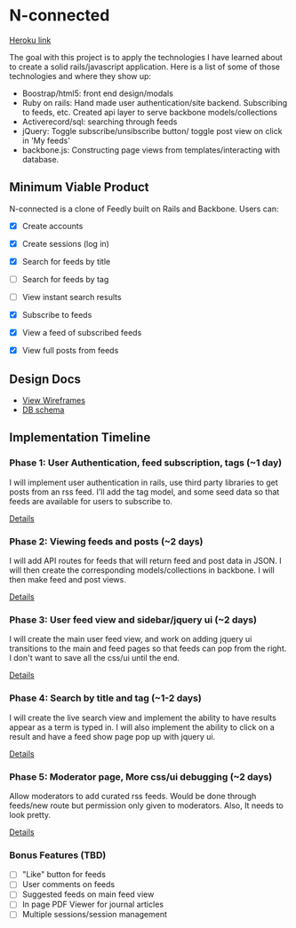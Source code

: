 # N-connected

[Heroku link][heroku]

[heroku]: https://nconnected.herokuapp.com

The goal with this project is to apply the technologies I have learned about to
create a solid rails/javascript application. Here is a list of some of those
technologies and where they show up:

- Boostrap/html5: front end design/modals
- Ruby on rails: Hand made user authentication/site backend. Subscribing to feeds, etc. Created api layer to serve backbone models/collections
- Activerecord/sql: searching through feeds
- jQuery: Toggle subscribe/unsibscribe button/ toggle post view on click in 'My feeds'
- backbone.js: Constructing page views from templates/interacting with database.

## Minimum Viable Product
N-connected is a clone of Feedly built on Rails and Backbone. Users can:

<!-- This is a Markdown checklist. Use it to keep track of your progress! -->

- [X] Create accounts
- [X] Create sessions (log in)
- [X] Search for feeds by title
- [ ] Search for feeds by tag
- [ ] View instant search results
- [X] Subscribe to feeds
- [X] View a feed of subscribed feeds
- [X] View full posts from feeds


## Design Docs
* [View Wireframes][views]
* [DB schema][schema]

[views]: ./docs/views.md
[schema]: ./docs/schema.md

## Implementation Timeline

### Phase 1: User Authentication, feed subscription, tags (~1 day)
I will implement user authentication in rails, use third party libraries to
get posts from an rss feed. I'll add the tag model, and some seed data so that
feeds are available for users to subscribe to.

[Details][phase-one]

### Phase 2: Viewing feeds and posts (~2 days)
I will add API routes for feeds that will return feed and post data in JSON. I
will then create the corresponding models/collections in backbone. I will then
make feed and post views.

[Details][phase-two]

### Phase 3: User feed view and sidebar/jquery ui (~2 days)
I will create the main user feed view, and work on adding jquery ui transitions
to the main and feed pages so that feeds can pop from the right. I don't want
to save all the css/ui until the end.

[Details][phase-three]

### Phase 4: Search by title and tag (~1-2 days)
I will create the live search view and implement the ability to have results
appear as a term is typed in. I will also implement the ability to click on
a result and have a feed show page pop up with jquery ui.

[Details][phase-four]

### Phase 5: Moderator page, More css/ui debugging (~2 days)
Allow moderators to add curated rss feeds. Would be done through feeds/new route
but permission only given to moderators. Also, It needs to look pretty.

[Details][phase-five]

### Bonus Features (TBD)
- [ ] "Like" button for feeds
- [ ] User comments on feeds
- [ ] Suggested feeds on main feed view
- [ ] In page PDF Viewer for journal articles
- [ ] Multiple sessions/session management

[phase-one]: ./docs/phases/phase1.md
[phase-two]: ./docs/phases/phase2.md
[phase-three]: ./docs/phases/phase3.md
[phase-four]: ./docs/phases/phase4.md
[phase-five]: ./docs/phases/phase5.md

